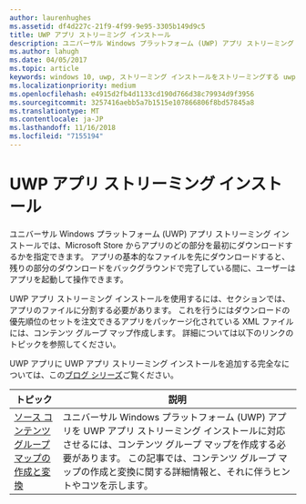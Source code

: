 ```yaml
---
author: laurenhughes
ms.assetid: df4d227c-21f9-4f99-9e95-3305b149d9c5
title: UWP アプリ ストリーミング インストール
description: ユニバーサル Windows プラットフォーム (UWP) アプリ ストリーミング インストールでは、Microsoft Store からアプリのどの部分を最初にダウンロードするかを指定できます。 アプリの基本的なファイルを先にダウンロードすると、残りの部分のダウンロードをバックグラウンドで完了している間に、ユーザーはアプリを起動して操作できます。
ms.author: lahugh
ms.date: 04/05/2017
ms.topic: article
keywords: windows 10, uwp, ストリーミング インストールをストリーミングする uwp アプリのインストールします。
ms.localizationpriority: medium
ms.openlocfilehash: e4915d2fb4d1133cd190d766d38c79934d9f3956
ms.sourcegitcommit: 3257416aebb5a7b1515e107866806f8bd57845a8
ms.translationtype: MT
ms.contentlocale: ja-JP
ms.lasthandoff: 11/16/2018
ms.locfileid: "7155194"
---
```

# <a name="uwp-app-streaming-install"></a>UWP アプリ ストリーミング インストール
ユニバーサル Windows プラットフォーム (UWP) アプリ ストリーミング インストールでは、Microsoft Store からアプリのどの部分を最初にダウンロードするかを指定できます。 アプリの基本的なファイルを先にダウンロードすると、残りの部分のダウンロードをバックグラウンドで完了している間に、ユーザーはアプリを起動して操作できます。 

UWP アプリ ストリーミング インストールを使用するには、セクションでは、アプリのファイルに分割する必要があります。 これを行うにはダウンロードの優先順位のセットを注文できるアプリをパッケージ化されている XML ファイルには、コンテンツ グループ マップ作成します。 詳細については以下のリンクのトピックを参照してください。

UWP アプリに UWP アプリ ストリーミング インストールを追加する完全なについては、この[ブログ シリーズ](https://blogs.msdn.microsoft.com/appinstaller/2017/03/15/uwp-streaming-app-installation/)ご覧ください。

| トピック | 説明 | 
|-------|-------------|
| [ソース コンテンツ グループ マップの作成と変換](create-cgm.md) | ユニバーサル Windows プラットフォーム (UWP) アプリを UWP アプリ ストリーミング インストールに対応させるには、コンテンツ グループ マップを作成する必要があります。 この記事では、コンテンツ グループ マップの作成と変換に関する詳細情報と、それに伴うヒントやコツを示します。 |
